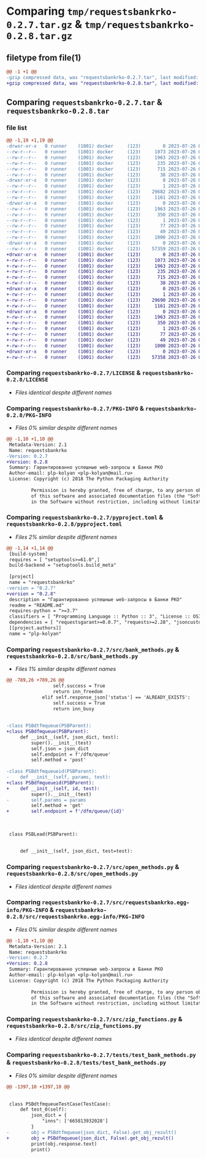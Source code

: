 # Comparing `tmp/requestsbankrko-0.2.7.tar.gz` & `tmp/requestsbankrko-0.2.8.tar.gz`

## filetype from file(1)

```diff
@@ -1 +1 @@
-gzip compressed data, was "requestsbankrko-0.2.7.tar", last modified: Wed Jul 26 08:48:49 2023, max compression
+gzip compressed data, was "requestsbankrko-0.2.8.tar", last modified: Wed Jul 26 09:28:53 2023, max compression
```

## Comparing `requestsbankrko-0.2.7.tar` & `requestsbankrko-0.2.8.tar`

### file list

```diff
@@ -1,19 +1,19 @@
-drwxr-xr-x   0 runner    (1001) docker     (123)        0 2023-07-26 08:48:49.623319 requestsbankrko-0.2.7/
--rw-r--r--   0 runner    (1001) docker     (123)     1073 2023-07-26 08:48:36.000000 requestsbankrko-0.2.7/LICENSE
--rw-r--r--   0 runner    (1001) docker     (123)     1963 2023-07-26 08:48:49.623319 requestsbankrko-0.2.7/PKG-INFO
--rw-r--r--   0 runner    (1001) docker     (123)      235 2023-07-26 08:48:36.000000 requestsbankrko-0.2.7/README.md
--rw-r--r--   0 runner    (1001) docker     (123)      715 2023-07-26 08:48:36.000000 requestsbankrko-0.2.7/pyproject.toml
--rw-r--r--   0 runner    (1001) docker     (123)       38 2023-07-26 08:48:49.623319 requestsbankrko-0.2.7/setup.cfg
-drwxr-xr-x   0 runner    (1001) docker     (123)        0 2023-07-26 08:48:49.619319 requestsbankrko-0.2.7/src/
--rw-r--r--   0 runner    (1001) docker     (123)        1 2023-07-26 08:48:36.000000 requestsbankrko-0.2.7/src/__init__.py
--rw-r--r--   0 runner    (1001) docker     (123)    29682 2023-07-26 08:48:36.000000 requestsbankrko-0.2.7/src/bank_methods.py
--rw-r--r--   0 runner    (1001) docker     (123)     1161 2023-07-26 08:48:36.000000 requestsbankrko-0.2.7/src/open_methods.py
-drwxr-xr-x   0 runner    (1001) docker     (123)        0 2023-07-26 08:48:49.623319 requestsbankrko-0.2.7/src/requestsbankrko.egg-info/
--rw-r--r--   0 runner    (1001) docker     (123)     1963 2023-07-26 08:48:49.000000 requestsbankrko-0.2.7/src/requestsbankrko.egg-info/PKG-INFO
--rw-r--r--   0 runner    (1001) docker     (123)      350 2023-07-26 08:48:49.000000 requestsbankrko-0.2.7/src/requestsbankrko.egg-info/SOURCES.txt
--rw-r--r--   0 runner    (1001) docker     (123)        1 2023-07-26 08:48:49.000000 requestsbankrko-0.2.7/src/requestsbankrko.egg-info/dependency_links.txt
--rw-r--r--   0 runner    (1001) docker     (123)       77 2023-07-26 08:48:49.000000 requestsbankrko-0.2.7/src/requestsbankrko.egg-info/requires.txt
--rw-r--r--   0 runner    (1001) docker     (123)       49 2023-07-26 08:48:49.000000 requestsbankrko-0.2.7/src/requestsbankrko.egg-info/top_level.txt
--rw-r--r--   0 runner    (1001) docker     (123)     1000 2023-07-26 08:48:36.000000 requestsbankrko-0.2.7/src/zip_functions.py
-drwxr-xr-x   0 runner    (1001) docker     (123)        0 2023-07-26 08:48:49.623319 requestsbankrko-0.2.7/tests/
--rw-r--r--   0 runner    (1001) docker     (123)    57359 2023-07-26 08:48:36.000000 requestsbankrko-0.2.7/tests/test_bank_methods.py
+drwxr-xr-x   0 runner    (1001) docker     (123)        0 2023-07-26 09:28:53.421207 requestsbankrko-0.2.8/
+-rw-r--r--   0 runner    (1001) docker     (123)     1073 2023-07-26 09:28:41.000000 requestsbankrko-0.2.8/LICENSE
+-rw-r--r--   0 runner    (1001) docker     (123)     1963 2023-07-26 09:28:53.421207 requestsbankrko-0.2.8/PKG-INFO
+-rw-r--r--   0 runner    (1001) docker     (123)      235 2023-07-26 09:28:41.000000 requestsbankrko-0.2.8/README.md
+-rw-r--r--   0 runner    (1001) docker     (123)      715 2023-07-26 09:28:41.000000 requestsbankrko-0.2.8/pyproject.toml
+-rw-r--r--   0 runner    (1001) docker     (123)       38 2023-07-26 09:28:53.421207 requestsbankrko-0.2.8/setup.cfg
+drwxr-xr-x   0 runner    (1001) docker     (123)        0 2023-07-26 09:28:53.421207 requestsbankrko-0.2.8/src/
+-rw-r--r--   0 runner    (1001) docker     (123)        1 2023-07-26 09:28:41.000000 requestsbankrko-0.2.8/src/__init__.py
+-rw-r--r--   0 runner    (1001) docker     (123)    29690 2023-07-26 09:28:41.000000 requestsbankrko-0.2.8/src/bank_methods.py
+-rw-r--r--   0 runner    (1001) docker     (123)     1161 2023-07-26 09:28:41.000000 requestsbankrko-0.2.8/src/open_methods.py
+drwxr-xr-x   0 runner    (1001) docker     (123)        0 2023-07-26 09:28:53.421207 requestsbankrko-0.2.8/src/requestsbankrko.egg-info/
+-rw-r--r--   0 runner    (1001) docker     (123)     1963 2023-07-26 09:28:53.000000 requestsbankrko-0.2.8/src/requestsbankrko.egg-info/PKG-INFO
+-rw-r--r--   0 runner    (1001) docker     (123)      350 2023-07-26 09:28:53.000000 requestsbankrko-0.2.8/src/requestsbankrko.egg-info/SOURCES.txt
+-rw-r--r--   0 runner    (1001) docker     (123)        1 2023-07-26 09:28:53.000000 requestsbankrko-0.2.8/src/requestsbankrko.egg-info/dependency_links.txt
+-rw-r--r--   0 runner    (1001) docker     (123)       77 2023-07-26 09:28:53.000000 requestsbankrko-0.2.8/src/requestsbankrko.egg-info/requires.txt
+-rw-r--r--   0 runner    (1001) docker     (123)       49 2023-07-26 09:28:53.000000 requestsbankrko-0.2.8/src/requestsbankrko.egg-info/top_level.txt
+-rw-r--r--   0 runner    (1001) docker     (123)     1000 2023-07-26 09:28:41.000000 requestsbankrko-0.2.8/src/zip_functions.py
+drwxr-xr-x   0 runner    (1001) docker     (123)        0 2023-07-26 09:28:53.421207 requestsbankrko-0.2.8/tests/
+-rw-r--r--   0 runner    (1001) docker     (123)    57358 2023-07-26 09:28:41.000000 requestsbankrko-0.2.8/tests/test_bank_methods.py
```

### Comparing `requestsbankrko-0.2.7/LICENSE` & `requestsbankrko-0.2.8/LICENSE`

 * *Files identical despite different names*

### Comparing `requestsbankrko-0.2.7/PKG-INFO` & `requestsbankrko-0.2.8/PKG-INFO`

 * *Files 0% similar despite different names*

```diff
@@ -1,10 +1,10 @@
 Metadata-Version: 2.1
 Name: requestsbankrko
-Version: 0.2.7
+Version: 0.2.8
 Summary: Гарантированно успешные web-запросы в Банки РКО
 Author-email: plp-kolyan <plp-kolyan@mail.ru>
 License: Copyright (c) 2018 The Python Packaging Authority
         
         Permission is hereby granted, free of charge, to any person obtaining a copy
         of this software and associated documentation files (the "Software"), to deal
         in the Software without restriction, including without limitation the rights
```

### Comparing `requestsbankrko-0.2.7/pyproject.toml` & `requestsbankrko-0.2.8/pyproject.toml`

 * *Files 2% similar despite different names*

```diff
@@ -1,14 +1,14 @@
 [build-system]
 requires = [ "setuptools>=61.0",]
 build-backend = "setuptools.build_meta"
 
 [project]
 name = "requestsbankrko"
-version = "0.2.7"
+version = "0.2.8"
 description = "Гарантированно успешные web-запросы в Банки РКО"
 readme = "README.md"
 requires-python = ">=3.7"
 classifiers = [ "Programming Language :: Python :: 3", "License :: OSI Approved :: MIT License", "Operating System :: OS Independent",]
 dependencies = [ "requestsgarant>=0.0.7", "requests>=2.28", "jsoncustom>=0.0.2", "python-dotenv>=0.20.0",]
 [[project.authors]]
 name = "plp-kolyan"
```

### Comparing `requestsbankrko-0.2.7/src/bank_methods.py` & `requestsbankrko-0.2.8/src/bank_methods.py`

 * *Files 1% similar despite different names*

```diff
@@ -789,26 +789,26 @@
                 self.success = True
                 return inn_freedom
             elif self.response_json['status'] == 'ALREADY_EXISTS':
                 self.success = True
                 return inn_busy
 
 
-class PSBdtfmqueue(PSBParent):
+class PSBdfmqueue(PSBParent):
     def __init__(self, json_dict, test):
         super().__init__(test)
         self.json = json_dict
         self.endpoint = f'/dfm/queue'
         self.method = 'post'
 
-class PSBdtfmqueueid(PSBParent):
-    def __init__(self, params, test):
+class PSBdfmqueueid(PSBParent):
+    def __init__(self, id, test):
         super().__init__(test)
-        self.params = params
         self.method = 'get'
+        self.endpoint = f'/dfm/queue/{id}'
 
 
 
 class PSBLead(PSBParent):
 
 
     def __init__(self, json_dict, test=test):
```

### Comparing `requestsbankrko-0.2.7/src/open_methods.py` & `requestsbankrko-0.2.8/src/open_methods.py`

 * *Files identical despite different names*

### Comparing `requestsbankrko-0.2.7/src/requestsbankrko.egg-info/PKG-INFO` & `requestsbankrko-0.2.8/src/requestsbankrko.egg-info/PKG-INFO`

 * *Files 0% similar despite different names*

```diff
@@ -1,10 +1,10 @@
 Metadata-Version: 2.1
 Name: requestsbankrko
-Version: 0.2.7
+Version: 0.2.8
 Summary: Гарантированно успешные web-запросы в Банки РКО
 Author-email: plp-kolyan <plp-kolyan@mail.ru>
 License: Copyright (c) 2018 The Python Packaging Authority
         
         Permission is hereby granted, free of charge, to any person obtaining a copy
         of this software and associated documentation files (the "Software"), to deal
         in the Software without restriction, including without limitation the rights
```

### Comparing `requestsbankrko-0.2.7/src/zip_functions.py` & `requestsbankrko-0.2.8/src/zip_functions.py`

 * *Files identical despite different names*

### Comparing `requestsbankrko-0.2.7/tests/test_bank_methods.py` & `requestsbankrko-0.2.8/tests/test_bank_methods.py`

 * *Files 0% similar despite different names*

```diff
@@ -1397,10 +1397,10 @@
 
 
 class PSBdtfmqueueTestCase(TestCase):
     def test_0(self):
         json_dict = {
             "inns": ['665813932028']
         }
-        obj = PSBdtfmqueue(json_dict, False).get_obj_rezult()
+        obj = PSBdfmqueue(json_dict, False).get_obj_rezult()
         print(obj.response.text)
         print()
```

